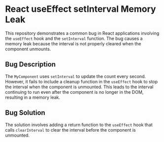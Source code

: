 # React useEffect setInterval Memory Leak

This repository demonstrates a common bug in React applications involving the `useEffect` hook and the `setInterval` function.  The bug causes a memory leak because the interval is not properly cleared when the component unmounts.

## Bug Description
The `MyComponent` uses `setInterval` to update the count every second. However, it fails to include a cleanup function in the `useEffect` hook to stop the interval when the component is unmounted.  This leads to the interval continuing to run even after the component is no longer in the DOM, resulting in a memory leak. 

## Bug Solution
The solution involves adding a return function to the `useEffect` hook that calls `clearInterval` to clear the interval before the component is unmounted.